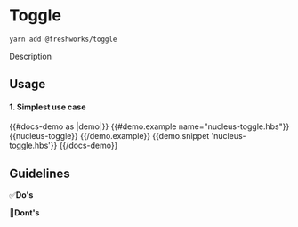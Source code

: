 # Toggle

```sh
yarn add @freshworks/toggle
```

Description

## Usage

#### 1. Simplest use case
{{#docs-demo as |demo|}}
  {{#demo.example name="nucleus-toggle.hbs"}}
    {{nucleus-toggle}}
  {{/demo.example}}
  {{demo.snippet 'nucleus-toggle.hbs'}}
{{/docs-demo}}

## Guidelines

✅**Do's**

🚫**Dont's**
